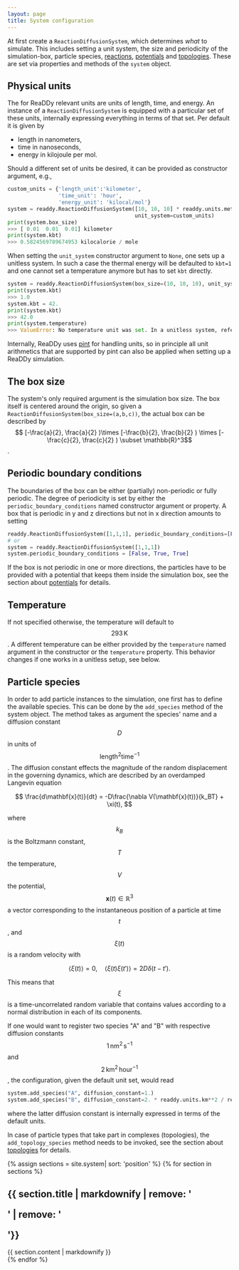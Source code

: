 ```yaml
---
layout: page
title: System configuration
---
```


At first create a `ReactionDiffusionSystem`, which determines _what_ to simulate.
This includes setting a unit system, the size and periodicity of
the simulation-box, particle species, [reactions]({{site.baseurl}}/reactions.html),
[potentials]({{site.baseurl}}/potentials.html) and [topologies]({{site.baseurl}}/topologies.html).
These are set via properties and methods of the `system` object.


## Physical units
The for ReaDDy relevant units are units of length, time, and energy. An instance of a `ReactionDiffusionSystem` is equipped with a particular set of these units, internally expressing everything in terms of that set. Per default it is given by
- length in nanometers,
- time in nanoseconds,
- energy in kilojoule per mol.

Should a different set of units be desired, it can be provided as constructor argument, e.g.,
```python
custom_units = {'length_unit':'kilometer',
                'time_unit': 'hour',
                'energy_unit': 'kilocal/mol'}
system = readdy.ReactionDiffusionSystem([10, 10, 10] * readdy.units.meters,
                                        unit_system=custom_units)
print(system.box_size)
>>> [ 0.01  0.01  0.01] kilometer
print(system.kbt)
>>> 0.5824569789674953 kilocalorie / mole
```
When setting the `unit_system` constructor argument to `None`, one sets up a unitless system. In such a case the thermal energy will be defaulted to `kbt=1` and one cannot set a temperature anymore but has to set `kbt` directly.
```python
system = readdy.ReactionDiffusionSystem(box_size=(10, 10, 10), unit_system=None)
print(system.kbt)
>>> 1.0
system.kbt = 42.
print(system.kbt)
>>> 42.0
print(system.temperature)
>>> ValueError: No temperature unit was set. In a unitless system, refer to kbt instead.
```

Internally, ReaDDy uses [pint](https://pint.readthedocs.io/) for handling units, so in principle all unit arithmetics that are supported by pint can also be applied when setting up a ReaDDy simulation.

## The box size
The system's only required argument is the simulation box size. The box itself is centered around the origin, so given a `ReactionDiffusionSystem(box_size=(a,b,c))`, the actual box can be described by $$ [-\frac{a}{2}, \frac{a}{2} )\times [-\frac{b}{2}, \frac{b}{2} ) \times [-\frac{c}{2}, \frac{c}{2} ) \subset \mathbb{R}^3$$.

## Periodic boundary conditions
The boundaries of the box can be either (partially) non-periodic or fully periodic. The degree of periodicity is set by either the `periodic_boundary_conditions` named constructor argument or property. A box that is periodic in y and z directions but not in x direction amounts to setting
```python
readdy.ReactionDiffusionSystem([1,1,1], periodic_boundary_conditions=[False, True, True])
# or
system = readdy.ReactionDiffusionSystem([1,1,1])
system.periodic_boundary_conditions = [False, True, True]
```
If the box is not periodic in one or more directions, the particles have to be provided with a potential that keeps them inside the simulation box, see the section about [potentials]({{site.baseurl}}/potentials.html) for details.

## Temperature
If not specified otherwise, the temperature will default to $$293\,\text{K}$$. A different temperature can be either provided by the `temperature` named argument in the constructor or the `temperature` property. This behavior changes if one works in a unitless setup, see below.

## Particle species
In order to add particle instances to the simulation, one first has to define the available species. This can be done by the `add_species` method of the system object.
The method takes as argument the species' name and a diffusion constant $$D$$ in units of $$\text{length}^2\text{time}^{-1}$$. The diffusion constant effects the magnitude of the random displacement in the governing dynamics, which are described by an overdamped Langevin equation

$$
\frac{d\mathbf{x}(t)}{dt} = -D\frac{\nabla V(\mathbf{x}(t))}{k_BT} + \xi(t),
$$

where $$k_B$$ is the Boltzmann constant, $$T$$ the temperature, $$V$$ the potential,  $$\mathbf{x}(t)\in\mathbb{R}^3$$ a vector corresponding to the instantaneous position of a particle at time $$t$$, and $$\xi(t)$$ is a random velocity with

$$
\langle \xi(t) \rangle = 0, \quad \langle \xi(t)\xi(t') \rangle = 2D\delta(t-t').
$$

This means that $$\xi$$ is a time-uncorrelated random variable that contains values according to a normal distribution in each of its components.

If one would want to register two species "A" and "B" with respective diffusion constants $$ 1\,\text{nm}^2\,\text{s}^{-1}$$ and $$2\,\text{km}^2\,\text{hour}^{-1}$$, the configuration, given the default unit set, would read
```python
system.add_species("A", diffusion_constant=1.)
system.add_species("B", diffusion_constant=2. * readdy.units.km**2 / readdy.units.hour)
```
where the latter diffusion constant is internally expressed in terms of the default units.

In case of particle types that take part in complexes (topologies), the `add_topology_species` method needs to be invoked, see the section about [topologies](#topologies) for details.

{% assign sections = site.system| sort: 'position' %}
{% for section in sections %}
<section id="{{ section.sectionName }}">
<h1>{{ section.title | markdownify | remove: '<p>' | remove: '</p>'}}</h1>
{{ section.content | markdownify }}
</section>
{% endfor %}
